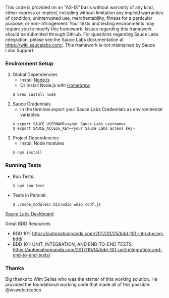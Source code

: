 This code is provided on an "AS-IS” basis without warranty of any kind, either express or implied, including without limitation any implied warranties of condition, uninterrupted use, merchantability, fitness for a particular purpose, or non-infringement. Your tests and testing environments may require you to modify this framework. Issues regarding this framework should be submitted through GitHub. For questions regarding Sauce Labs integration, please see the Sauce Labs documentation at https://wiki.saucelabs.com/. This framework is not maintained by Sauce Labs Support.

### Environment Setup

1. Global Dependencies
    * Install [Node.js](https://nodejs.org/en/)
    * Or Install Node.js with [Homebrew](http://brew.sh/)
    ```
    $ brew install node
    ```
2. Sauce Credentials
    * In the terminal export your Sauce Labs Credentials as environmental variables:
    ```
    $ export SAUCE_USERNAME=<your Sauce Labs username>
	$ export SAUCE_ACCESS_KEY=<your Sauce Labs access key>
    ```
3. Project Dependencies
	* Install Node modules
	```
	$ npm install
	```

### Running Tests
* Run Tests:
	```
	$ npm run test
	```

* Tests in Parallel:
	```
	$ ./node_modules/.bin/wdio wdio.conf.js
	```

[Sauce Labs Dashboard](https://saucelabs.com/beta/dashboard/)

Great BDD Resources
- BDD 101: https://automationpanda.com/2017/01/25/bdd-101-introducing-bdd/
- BDD 101: UNIT, INTEGRATION, AND END-TO-END TESTS: https://automationpanda.com/2017/10/14/bdd-101-unit-integration-and-end-to-end-tests/

### Thanks
Big thanks to Wim Selles who was the starter of this working solution.
He provided the foundational working code that made all of this possible.
@wswebcreation